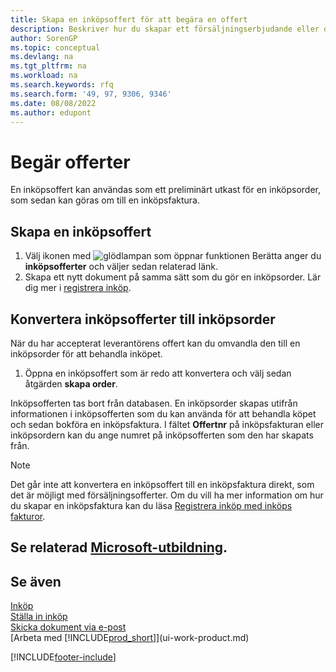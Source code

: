 ```yaml
---
title: Skapa en inköpsoffert för att begära en offert
description: Beskriver hur du skapar ett försäljningserbjudande eller offertförfrågan för att registrera ditt erbjudande till kunden att sälja produkter under vissa villkor.
author: SorenGP
ms.topic: conceptual
ms.devlang: na
ms.tgt_pltfrm: na
ms.workload: na
ms.search.keywords: rfq
ms.search.form: '49, 97, 9306, 9346'
ms.date: 08/08/2022
ms.author: edupont
---
```

# <a name="request-quotes"></a><a name="request-quotes"></a>Begär offerter

En inköpsoffert kan användas som ett preliminärt utkast för en inköpsorder, som sedan kan göras om till en inköpsfaktura.

## <a name="create-a-purchase-quote"></a><a name="create-a-purchase-quote"></a>Skapa en inköpsoffert

1. Välj ikonen med ![glödlampan som öppnar funktionen Berätta](media/ui-search/search_small.png "Berätta för mig vad du vill göra") anger du **inköpsofferter** och väljer sedan relaterad länk.
2. Skapa ett nytt dokument på samma sätt som du gör en inköpsorder. Lär dig mer i [registrera inköp](purchasing-how-record-purchases.md).

## <a name="convert-a-purchase-quote-to-a-purchase-order"></a><a name="convert-a-purchase-quote-to-a-purchase-order"></a>Konvertera inköpsofferter till inköpsorder

När du har accepterat leverantörens offert kan du omvandla den till en inköpsorder för att behandla inköpet.

1. Öppna en inköpsoffert som är redo att konvertera och välj sedan åtgärden **skapa order**.

Inköpsofferten tas bort från databasen. En inköpsorder skapas utifrån informationen i inköpsofferten som du kan använda för att behandla köpet och sedan bokföra en inköpsfaktura. I fältet **Offertnr** på inköpsfakturan eller inköpsordern kan du ange numret på inköpsofferten som den har skapats från.

> [!NOTE]
> Det går inte att konvertera en inköpsoffert till en inköpsfaktura direkt, som det är möjligt med försäljningsofferter. Om du vill ha mer information om hur du skapar en inköpsfaktura kan du läsa [Registrera inköp med inköps fakturor](purchasing-how-record-purchases.md).

## <a name="see-related-microsoft-training"></a><a name="see-related-microsoft-training"></a>Se relaterad [Microsoft-utbildning](/training/modules/create-purchase-documents-dynamics-365-business-central/).

## <a name="see-also"></a><a name="see-also"></a>Se även

[Inköp](purchasing-manage-purchasing.md)  
[Ställa in inköp](purchasing-setup-purchasing.md)  
[Skicka dokument via e-post](ui-how-send-documents-email.md)  
[Arbeta med [!INCLUDE[prod_short](includes/prod_short.md)]](ui-work-product.md)  

[!INCLUDE[footer-include](includes/footer-banner.md)]
